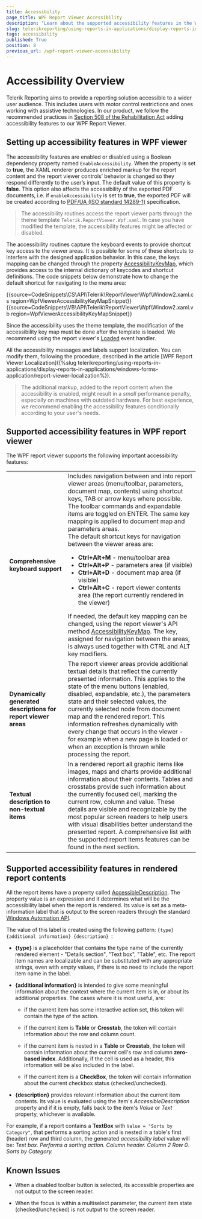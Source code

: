 ```yaml
---
title: Accessibility
page_title: WPF Report Viewer Accessibility
description: "Learn about the supported accessibility features in the WPF Report Viewer and how you may enable them in Telerik Reporting."
slug: telerikreporting/using-reports-in-applications/display-reports-in-applications/wpf-application/accessibility
tags: accessibility
published: True
position: 8
previous_url: /wpf-report-viewer-accessibility
---
```

<style>
	table th:first-of-type {
   	 	width: 20%;
	}
	table th:nth-of-type(2) {
   	 	width: 80%;
	}
</style>

# Accessibility Overview

Telerik Reporting aims to provide a reporting solution accessible to a wider user audience. This includes users with motor control restrictions and ones working with assistive technologies. In our product, we follow the recommended practices in [Section 508 of the Rehabilitation Act](https://www.section508.gov/) adding accessibility features to our WPF Report Viewer.

## Setting up accessibility features in WPF viewer

The accessibility features are enabled or disabled using a Boolean dependency property named `EnableAccessibility`. When the property is set to __true__, the XAML renderer produces enriched markup for the report content and the report viewer controls’ behavior is changed so they respond differently to the user’s input. The default value of this property is __false__. This option also affects the accessibility of the exported PDF documents, i.e. if `enableAccessibility` is set to __true__, the exported PDF will be created according to [PDF/UA (ISO standard 14289-1)](https://en.wikipedia.org/wiki/PDF/UA) specification.

> The accessibility routines access the report viewer parts through the theme template `Telerik.ReportViewer.Wpf.xaml`. In case you have modified the template, the accessibility features might be affected or disabled.


The accessibility routines capture the keyboard events to provide shortcut key access to the viewer areas. It is possible for some of these shortcuts to interfere with the designed application behavior. In this case, the keys mapping can be changed through the property [AccessibilityKeyMap](/api/Telerik.ReportViewer.Wpf#Telerik_ReportViewer_Wpf_AccessibilityKeyMap), which provides access to the internal dictionary of keycodes and shortcut definitions. The code snippets below demonstrate how to change the default shortcut for navigating to the menu area:

{{source=CodeSnippets\CS\API\Telerik\ReportViewer\Wpf\Window2.xaml.cs region=WpfViewerAccessibilityKeyMapSnippet}}
{{source=CodeSnippets\VB\API\Telerik\ReportViewer\Wpf\Window2.xaml.vb region=WpfViewerAccessibilityKeyMapSnippet}}

Since the accessibility uses the theme template, the modification of the accessibility key map must be done after the template is loaded. We recommend using the report viewer's [Loaded](https://learn.microsoft.com/en-us/dotnet/api/system.windows.frameworkelement.loaded) event handler.

All the accessibility messages and labels support localization. You can modify them, following the procedure, described in the article [WPF Report Viewer Localization]({%slug telerikreporting/using-reports-in-applications/display-reports-in-applications/windows-forms-application/report-viewer-localization%}).

> The additional markup, added to the report content when the accessibility is enabled, might result in a *small* performance penalty, especially on machines with outdated hardware. For best experience, we recommend enabling the accessibility features conditionally according to your user's needs.

## Supported accessibility features in WPF report viewer

The WPF report viewer supports the following important accessibility features:

|   |   |
| ------ | ------ |
|__Comprehensive keyboard support__|Includes navigation between and into report viewer areas (menu/toolbar, parameters, document map, contents) using shortcut keys, TAB or arrow keys where possible. The toolbar commands and expandable items are toggled on ENTER. The same key mapping is applied to document map and parameters areas.<br />The default shortcut keys for navigation between the viewer areas are:<ul><li>__Ctrl+Alt+M__ - menu/toolbar area</li><li>__Ctrl+Alt+P__ - parameters area (if visible)</li><li>__Ctrl+Alt+D__ - document map area (if visible)</li><li>__Ctrl+Alt+C__ - report viewer contents area (the report currently rendered in the viewer)</li></ul> If needed, the default key mapping can be changed, using the report viewer's API method [AccessibilityKeyMap](/api/Telerik.ReportViewer.Wpf#Telerik_ReportViewer_Wpf_AccessibilityKeyMap). The key, assigned for navigation between the areas, is always used together with CTRL and ALT key modifiers.|
|__Dynamically generated descriptions for report viewer areas__|The report viewer areas provide additional textual details that reflect the currently presented information. This applies to the state of the menu buttons (enabled, disabled, expandable, etc.), the parameters state and their selected values, the currently selected node from document map and the rendered report. This information refreshes dynamically with every change that occurs in the viewer - for example when a new page is loaded or when an exception is thrown while processing the report.|
|__Textual description to non-textual items__|In a rendered report all graphic items like images, maps and charts provide additional information about their contents. Tables and crosstabs provide such information about the currently focused cell, marking the current row, column and value. These details are visible and recognizable by the most popular screen readers to help users with visual disabilities better understand the presented report. A comprehensive list with the supported report items features can be found in the next section.|

## Supported accessibility features in rendered report contents

All the report items have a property called [AccessibleDescription](/api/Telerik.Reporting.ReportItemBase#Telerik_Reporting_ReportItemBase_AccessibleDescription). The property value is an expression and it determines what will be the accessibility label when the report is rendered. Its value is set as a meta-information label that is output to the screen readers through the standard [Windows Automation API](https://learn.microsoft.com/en-us/dotnet/framework/ui-automation/ui-automation-overview).

The value of this label is created using the following pattern: `{type} {additional information} {description} `:

* __{type}__ is a placeholder that contains the type name of the currently rendered element - "Details section", "Text box", "Table", etc. The report item names are localizable and can be substituted with any appropriate strings, even with empty values, if there is no need to include the report item name in the label.

* __{additional information}__ is intended to give some meaningful information about the context where the current item is in, or about its additional properties. The cases where it is most useful, are:

	+ if the current item has some interactive action set, this token will contain the type of the action.
	
	+ if the current item is __Table__ or __Crosstab__, the token will contain information about the row and column count.
	
	+ if the current item is nested in a __Table__ or __Crosstab__, the token will contain information about the current cell's row and column __zero-based index__. Additionally, if the cell is used as a header, this information will be also included in the label.
	
	+ if the current item is a __CheckBox__, the token will contain information about the current checkbox status (checked/unchecked).

* __{description}__ provides relevant information about the current item contents. Its value is evaluated using the item's *AccessibleDescription* property and if it is empty, falls back to the item's *Value* or *Text* property, whichever is available.

For example, if a report contains a __TextBox__ with `Value = "Sorts by Category"`, that performs a sorting action and is nested in a table's first (header) row and third column, the generated *accessibility label* value will be: *Text box. Performs a sorting action. Column header. Column 2 Row 0. Sorts by Category.*

## Known Issues

* When a disabled toolbar button is selected, its accessible properties are not output to the screen reader.

* When the focus is within a multiselect parameter, the current item state (checked/unchecked) is not output to the screen reader.
